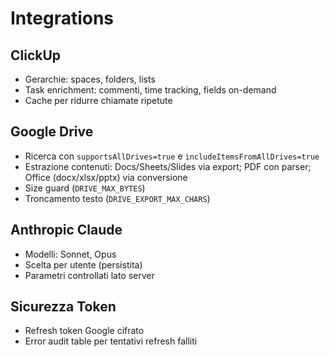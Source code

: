 # Integrations

## ClickUp
- Gerarchie: spaces, folders, lists
- Task enrichment: commenti, time tracking, fields on-demand
- Cache per ridurre chiamate ripetute

## Google Drive
- Ricerca con `supportsAllDrives=true` e `includeItemsFromAllDrives=true`
- Estrazione contenuti: Docs/Sheets/Slides via export; PDF con parser; Office (docx/xlsx/pptx) via conversione
- Size guard (`DRIVE_MAX_BYTES`)
- Troncamento testo (`DRIVE_EXPORT_MAX_CHARS`)

## Anthropic Claude
- Modelli: Sonnet, Opus
- Scelta per utente (persistita)
- Parametri controllati lato server

## Sicurezza Token
- Refresh token Google cifrato
- Error audit table per tentativi refresh falliti

